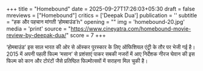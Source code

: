 +++
title = "Homebound"
date = 2025-09-27T17:26:03+05:30
draft = false
mreviews = ["Homebound"]
critics = ['Deepak Dua']
publication = ''
subtitle = "हक और पहचान मांगती ‘होमबाउंड’h"
opening = ""
img = 'homebound-20.jpg'
media = 'print'
source = "https://www.cineyatra.com/homebound-movie-review-by-deepak-dua/"
score = 7
+++

‘होमबाउंड’ इस साल भारत की ओर से ऑस्कर पुरस्कार के लिए ऑफिशियल एंट्री के तौर पर भेजी गई है। 2015 में अपनी पहली फिल्म ‘मसान’ से प्रशंसाएं पाकर सबकी नजरों में आए निर्देशक नीरज घेवान की इस फिल्म को कान और टोरंटों जैसे प्रतिष्ठित फिल्मोत्सवों में सराहना मिल चुकी है।
